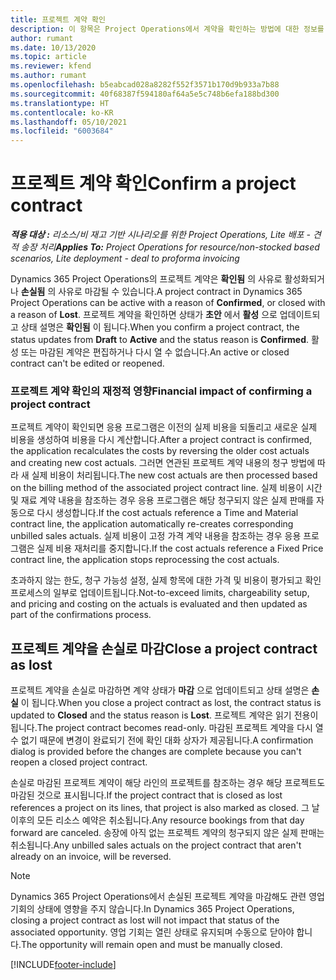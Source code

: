 ```yaml
---
title: 프로젝트 계약 확인
description: 이 항목은 Project Operations에서 계약을 확인하는 방법에 대한 정보를 제공합니다.
author: rumant
ms.date: 10/13/2020
ms.topic: article
ms.reviewer: kfend
ms.author: rumant
ms.openlocfilehash: b5eabcad028a8282f552f3571b170d9b933a7b88
ms.sourcegitcommit: 40f68387f594180af64a5e5c748b6efa188bd300
ms.translationtype: HT
ms.contentlocale: ko-KR
ms.lasthandoff: 05/10/2021
ms.locfileid: "6003684"
---
```

# <a name="confirm-a-project-contract"></a><span data-ttu-id="e541c-103">프로젝트 계약 확인</span><span class="sxs-lookup"><span data-stu-id="e541c-103">Confirm a project contract</span></span>

<span data-ttu-id="e541c-104">_**적용 대상 :** 리소스/비 재고 기반 시나리오를 위한 Project Operations, Lite 배포 - 견적 송장 처리_</span><span class="sxs-lookup"><span data-stu-id="e541c-104">_**Applies To:** Project Operations for resource/non-stocked based scenarios, Lite deployment - deal to proforma invoicing_</span></span>

<span data-ttu-id="e541c-105">Dynamics 365 Project Operations의 프로젝트 계약은 **확인됨** 의 사유로 활성화되거나 **손실됨** 의 사유로 마감될 수 있습니다.</span><span class="sxs-lookup"><span data-stu-id="e541c-105">A project contract in Dynamics 365 Project Operations can be active with a reason of **Confirmed**, or closed with a reason of **Lost**.</span></span> <span data-ttu-id="e541c-106">프로젝트 계약을 확인하면 상태가 **초안** 에서 **활성** 으로 업데이트되고 상태 설명은 **확인됨** 이 됩니다.</span><span class="sxs-lookup"><span data-stu-id="e541c-106">When you confirm a project contract, the status updates from **Draft** to **Active** and the status reason is **Confirmed**.</span></span> <span data-ttu-id="e541c-107">활성 또는 마감된 계약은 편집하거나 다시 열 수 없습니다.</span><span class="sxs-lookup"><span data-stu-id="e541c-107">An active or closed contract can't be edited or reopened.</span></span> 

### <a name="financial-impact-of-confirming-a-project-contract"></a><span data-ttu-id="e541c-108">프로젝트 계약 확인의 재정적 영향</span><span class="sxs-lookup"><span data-stu-id="e541c-108">Financial impact of confirming a project contract</span></span>

<span data-ttu-id="e541c-109">프로젝트 계약이 확인되면 응용 프로그램은 이전의 실제 비용을 되돌리고 새로운 실제 비용을 생성하여 비용을 다시 계산합니다.</span><span class="sxs-lookup"><span data-stu-id="e541c-109">After a project contract is confirmed, the application recalculates the costs by reversing the older cost actuals and creating new cost actuals.</span></span> <span data-ttu-id="e541c-110">그러면 연관된 프로젝트 계약 내용의 청구 방법에 따라 새 실제 비용이 처리됩니다.</span><span class="sxs-lookup"><span data-stu-id="e541c-110">The new cost actuals are then processed based on the billing method of the associated project contract line.</span></span> <span data-ttu-id="e541c-111">실제 비용이 시간 및 재료 계약 내용을 참조하는 경우 응용 프로그램은 해당 청구되지 않은 실제 판매를 자동으로 다시 생성합니다.</span><span class="sxs-lookup"><span data-stu-id="e541c-111">If the cost actuals reference a Time and Material contract line, the application automatically re-creates corresponding unbilled sales actuals.</span></span> <span data-ttu-id="e541c-112">실제 비용이 고정 가격 계약 내용을 참조하는 경우 응용 프로그램은 실제 비용 재처리를 중지합니다.</span><span class="sxs-lookup"><span data-stu-id="e541c-112">If the cost actuals reference a Fixed Price contract line, the application stops reprocessing the cost actuals.</span></span>

<span data-ttu-id="e541c-113">초과하지 않는 한도, 청구 가능성 설정, 실제 항목에 대한 가격 및 비용이 평가되고 확인 프로세스의 일부로 업데이트됩니다.</span><span class="sxs-lookup"><span data-stu-id="e541c-113">Not-to-exceed limits, chargeability setup, and pricing and costing on the actuals is evaluated and then updated as part of the confirmations process.</span></span>

## <a name="close-a-project-contract-as-lost"></a><span data-ttu-id="e541c-114">프로젝트 계약을 손실로 마감</span><span class="sxs-lookup"><span data-stu-id="e541c-114">Close a project contract as lost</span></span>

<span data-ttu-id="e541c-115">프로젝트 계약을 손실로 마감하면 계약 상태가 **마감** 으로 업데이트되고 상태 설명은 **손실** 이 됩니다.</span><span class="sxs-lookup"><span data-stu-id="e541c-115">When you close a project contract as lost, the contract status is updated to **Closed** and the status reason is **Lost**.</span></span> <span data-ttu-id="e541c-116">프로젝트 계약은 읽기 전용이 됩니다.</span><span class="sxs-lookup"><span data-stu-id="e541c-116">The project contract becomes read-only.</span></span> <span data-ttu-id="e541c-117">마감된 프로젝트 계약을 다시 열 수 없기 때문에 변경이 완료되기 전에 확인 대화 상자가 제공됩니다.</span><span class="sxs-lookup"><span data-stu-id="e541c-117">A confirmation dialog is provided before the changes are complete because you can't reopen a closed project contract.</span></span>

<span data-ttu-id="e541c-118">손실로 마감된 프로젝트 계약이 해당 라인의 프로젝트를 참조하는 경우 해당 프로젝트도 마감된 것으로 표시됩니다.</span><span class="sxs-lookup"><span data-stu-id="e541c-118">If the project contract that is closed as lost references a project on its lines, that project is also marked as closed.</span></span> <span data-ttu-id="e541c-119">그 날 이후의 모든 리소스 예약은 취소됩니다.</span><span class="sxs-lookup"><span data-stu-id="e541c-119">Any resource bookings from that day forward are canceled.</span></span> <span data-ttu-id="e541c-120">송장에 아직 없는 프로젝트 계약의 청구되지 않은 실제 판매는 취소됩니다.</span><span class="sxs-lookup"><span data-stu-id="e541c-120">Any unbilled sales actuals on the project contract that aren't already on an invoice, will be reversed.</span></span>

> [!NOTE]
> <span data-ttu-id="e541c-121">Dynamics 365 Project Operations에서 손실된 프로젝트 계약을 마감해도 관련 영업 기회의 상태에 영향을 주지 않습니다.</span><span class="sxs-lookup"><span data-stu-id="e541c-121">In Dynamics 365 Project Operations, closing a project contract as lost will not impact that status of the associated opportunity.</span></span> <span data-ttu-id="e541c-122">영업 기회는 열린 상태로 유지되며 수동으로 닫아야 합니다.</span><span class="sxs-lookup"><span data-stu-id="e541c-122">The opportunity will remain open and must be manually closed.</span></span>


[!INCLUDE[footer-include](../../includes/footer-banner.md)]